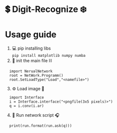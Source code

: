 # 💲 Digit-Recognize ❄️  

# Usage guide
1. 💻 pip installing libs  
  ``` pip install matplotlib numpy numba ```
2. 🎁 init the main file ⛓️  
  ```
    import NerualNetwork  
    root = NetWork.Programm()  
    root.SetLoadType("Load","<namefile>")
```
3. ⚙️ Load image 🍾  
  ```
    import Interface  
    i = Interface.interface("<pngfile(3x5 pixels)>")  
    q = i.conv(i.ar)
```
4. 🍩 Run network script 🎧  
  ```
    print(run.format(run.ask(q)))
```      
